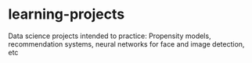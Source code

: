# learning-projects
Data science projects intended to practice: Propensity models, recommendation systems, neural networks for face and image detection, etc
